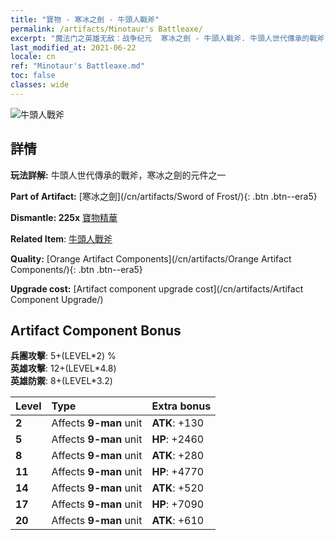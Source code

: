 ```yaml
---
title: "寶物 - 寒冰之劍 - 牛頭人戰斧"
permalink: /artifacts/Minotaur's Battleaxe/
excerpt: "魔法门之英雄无敌：战争纪元  寒冰之劍 - 牛頭人戰斧. 牛頭人世代傳承的戰斧，寒冰之劍的元件之一"
last_modified_at: 2021-06-22
locale: cn
ref: "Minotaur's Battleaxe.md"
toc: false
classes: wide
---
```


 ![牛頭人戰斧](/images/t/artifact_40432.png)



## 詳情

 **玩法詳解:** 牛頭人世代傳承的戰斧，寒冰之劍的元件之一

 **Part of Artifact:** [寒冰之劍](/cn/artifacts/Sword of Frost/){: .btn .btn--era5}

 **Dismantle: 225x** [寶物精華](/cn/Items/con_905/)

 **Related Item**: [牛頭人戰斧](/cn/Items/art_161/)

 **Quality:** [Orange Artifact Components](/cn/artifacts/Orange Artifact Components/){: .btn .btn--era5}

 **Upgrade cost:** [Artifact component upgrade cost](/cn/artifacts/Artifact Component Upgrade/)

## Artifact Component Bonus

  **兵團攻擊**: 5+(LEVEL\*2) %<br/>**英雄攻擊**: 12+(LEVEL\*4.8)<br/>**英雄防禦**: 8+(LEVEL\*3.2)

  |  Level  | Type |    Extra bonus  | 
  |:--------|:-----|:----------------| 
  | **2** | Affects **9-man** unit | **ATK**: +130 | 
  | **5** | Affects **9-man** unit | **HP**: +2460 | 
  | **8** | Affects **9-man** unit | **ATK**: +280 | 
  | **11** | Affects **9-man** unit | **HP**: +4770 | 
  | **14** | Affects **9-man** unit | **ATK**: +520 | 
  | **17** | Affects **9-man** unit | **HP**: +7090 | 
  | **20** | Affects **9-man** unit | **ATK**: +610 | 
